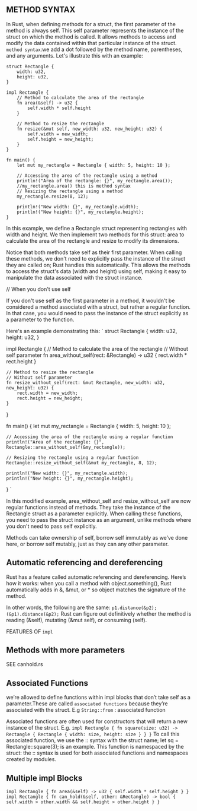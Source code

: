 ## METHOD SYNTAX

In Rust, when defining methods for a struct, the first parameter of the method is always self. This self parameter represents the instance of the struct on which the method is called. It allows methods to access and modify the data contained within that particular instance of the struct.
`method syntax`:we add a dot followed by the method 
name, parentheses, and any arguments.
Let's illustrate this with an example:

```
struct Rectangle {
    width: u32,
    height: u32,
}

impl Rectangle {
    // Method to calculate the area of the rectangle
    fn area(&self) -> u32 {
        self.width * self.height
    }

    // Method to resize the rectangle
    fn resize(&mut self, new_width: u32, new_height: u32) {
        self.width = new_width;
        self.height = new_height;
    }
}

fn main() {
    let mut my_rectangle = Rectangle { width: 5, height: 10 };

    // Accessing the area of the rectangle using a method
    println!("Area of the rectangle: {}", my_rectangle.area());
    //my_rectangle.area() this is method syntax
    // Resizing the rectangle using a method
    my_rectangle.resize(8, 12);

    println!("New width: {}", my_rectangle.width);
    println!("New height: {}", my_rectangle.height);
}
```
In this example, we define a Rectangle struct representing rectangles with width and height. We then implement two methods for this struct: area to calculate the area of the rectangle and resize to modify its dimensions.

Notice that both methods take self as their first parameter. When calling these methods, we don't need to explicitly pass the instance of the struct they are called on; Rust handles this automatically. This allows the methods to access the struct's data (width and height) using self, making it easy to manipulate the data associated with the struct instance.


// When you don't use self

If you don't use self as the first parameter in a method, it wouldn't be considered a method associated with a struct, but rather a regular function. In that case, you would need to pass the instance of the struct explicitly as a parameter to the function.

Here's an example demonstrating this:
`
struct Rectangle {
    width: u32,
    height: u32,
}

impl Rectangle {
    // Method to calculate the area of the rectangle
    // Without self parameter
    fn area_without_self(rect: &Rectangle) -> u32 {
        rect.width * rect.height
    }

    // Method to resize the rectangle
    // Without self parameter
    fn resize_without_self(rect: &mut Rectangle, new_width: u32, new_height: u32) {
        rect.width = new_width;
        rect.height = new_height;
    }
}

fn main() {
    let mut my_rectangle = Rectangle { width: 5, height: 10 };

    // Accessing the area of the rectangle using a regular function
    println!("Area of the rectangle: {}", Rectangle::area_without_self(&my_rectangle));

    // Resizing the rectangle using a regular function
    Rectangle::resize_without_self(&mut my_rectangle, 8, 12);

    println!("New width: {}", my_rectangle.width);
    println!("New height: {}", my_rectangle.height);
}
`

In this modified example, area_without_self and resize_without_self are now regular functions instead of methods. They take the instance of the Rectangle struct as a parameter explicitly. When calling these functions, you need to pass the struct instance as an argument, unlike methods where you don't need to pass self explicitly.



Methods can take ownership of self, borrow self immutably as we’ve done here, or borrow self mutably, just as they 
can any other parameter.

## Automatic referencing and dereferencing
Rust has a feature called automatic referencing and dereferencing.
Here’s how it works: when you call a method with object.something(), 
Rust automatically adds in &, &mut, or * so object matches the signature of the method.

 In other words, the following are the same:
`p1.distance(&p2);`
`(&p1).distance(&p2);`
 Rust can figure out definitively whether the method is 
reading (&self), mutating (&mut self), or consuming (self).

FEATURES OF `impl`
## Methods with more parameters
 SEE canhold.rs

## Associated Functions
we’re allowed to define 
functions within impl blocks that don’t take self as a parameter.These are called `associated functions` because they’re associated with the struct. 
E.g `String::from` : associated function

Associated functions are often used for constructors that will return 
a new instance of the struct. 
E.g.
`
impl Rectangle {
 fn square(size: u32) -> Rectangle {
 Rectangle { width: size, height: size }
 }
}
`
To call this associated function, we use the :: syntax with the struct 
name; let sq = Rectangle::square(3); is an example.
This function is namespaced by the struct: the :: syntax is used for both associated functions and 
namespaces created by modules.

## Multiple impl Blocks
`
impl Rectangle {
 fn area(&self) -> u32 {
 self.width * self.height
 }
}
impl Rectangle {
 fn can_hold(&self, other: &Rectangle) -> bool {
 self.width > other.width && self.height > other.height
 }
}
`
